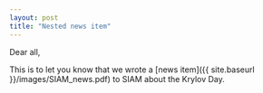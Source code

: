 ```yaml
---
layout: post
title: "Nested news item"
---
```


Dear all,

This is to let you know that we wrote a [news item]({{ site.baseurl }}/images/SIAM_news.pdf) to SIAM about the Krylov Day.

